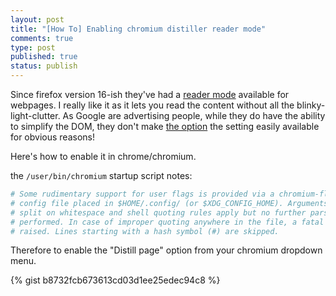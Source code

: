 ```yaml
---
layout: post
title: "[How To] Enabling chromium distiller reader mode"
comments: true
type: post
published: true
status: publish
---
```


Since firefox version 16-ish they've had a [reader mode](https://support.mozilla.org/en-US/kb/firefox-reader-view-clutter-free-web-pages) available for webpages. I really like it as it lets you read the content without all the blinky-light-clutter. As Google are advertising people, while they do have the ability to simplify the DOM, they don't make [the option](https://github.com/chromium/dom-distiller) the setting easily available for obvious reasons!

Here's how to enable it in chrome/chromium.

the `/user/bin/chromium` startup script notes:

```sh 
# Some rudimentary support for user flags is provided via a chromium-flags.conf
# config file placed in $HOME/.config/ (or $XDG_CONFIG_HOME). Arguments are
# split on whitespace and shell quoting rules apply but no further parsing is
# performed. In case of improper quoting anywhere in the file, a fatal error is
# raised. Lines starting with a hash symbol (#) are skipped.
```
Therefore to enable the "Distill page" option from your chromium dropdown menu. 

{% gist b8732fcb673613cd03d1ee25edec94c8 %}

